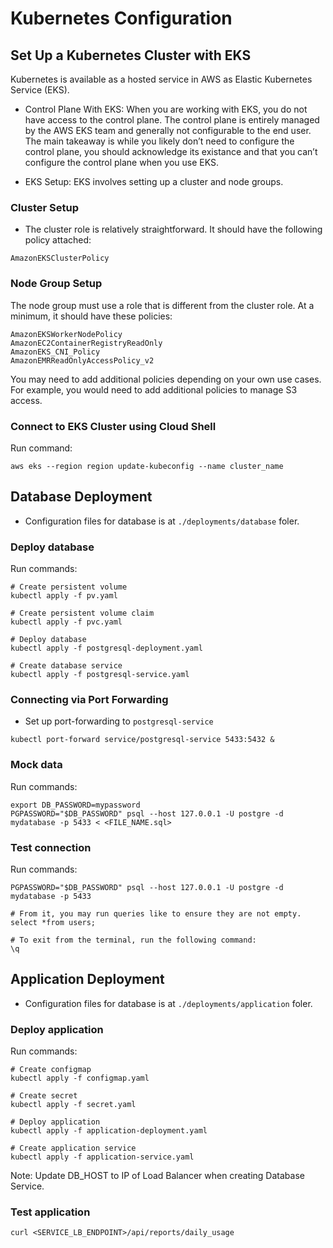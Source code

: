 # Kubernetes Configuration

## Set Up a Kubernetes Cluster with EKS
Kubernetes is available as a hosted service in AWS as Elastic Kubernetes Service (EKS).

- Control Plane With EKS: When you are working with EKS, you do not have access to the control plane. The control plane is entirely managed by the AWS EKS team and generally not configurable to the end user. The main takeaway is while you likely don’t need to configure the control plane, you should acknowledge its existance and that you can’t configure the control plane when you use EKS.

- EKS Setup: EKS involves setting up a cluster and node groups.

### Cluster Setup

- The cluster role is relatively straightforward. It should have the following policy attached:

```
AmazonEKSClusterPolicy
```

### Node Group Setup

The node group must use a role that is different from the cluster role. At a minimum, it should have these policies:

```
AmazonEKSWorkerNodePolicy
AmazonEC2ContainerRegistryReadOnly
AmazonEKS_CNI_Policy
AmazonEMRReadOnlyAccessPolicy_v2
```

You may need to add additional policies depending on your own use cases. For example, you would need to add additional policies to manage S3 access.

### Connect to EKS Cluster using Cloud Shell

Run command:

```
aws eks --region region update-kubeconfig --name cluster_name
```

## Database Deployment

- Configuration files for database is at `./deployments/database` foler.

### Deploy database

Run commands:

```
# Create persistent volume
kubectl apply -f pv.yaml 

# Create persistent volume claim
kubectl apply -f pvc.yaml

# Deploy database
kubectl apply -f postgresql-deployment.yaml

# Create database service
kubectl apply -f postgresql-service.yaml
```

### Connecting via Port Forwarding

- Set up port-forwarding to `postgresql-service`

```
kubectl port-forward service/postgresql-service 5433:5432 &
```

### Mock data

Run commands:

```
export DB_PASSWORD=mypassword
PGPASSWORD="$DB_PASSWORD" psql --host 127.0.0.1 -U postgre -d mydatabase -p 5433 < <FILE_NAME.sql>
```

### Test connection

Run commands:

```
PGPASSWORD="$DB_PASSWORD" psql --host 127.0.0.1 -U postgre -d mydatabase -p 5433

# From it, you may run queries like to ensure they are not empty.
select *from users;

# To exit from the terminal, run the following command:
\q
```

## Application Deployment

- Configuration files for database is at `./deployments/application` foler.

### Deploy application

Run commands:

```
# Create configmap
kubectl apply -f configmap.yaml 

# Create secret
kubectl apply -f secret.yaml

# Deploy application
kubectl apply -f application-deployment.yaml

# Create application service
kubectl apply -f application-service.yaml
```

Note: Update DB_HOST to IP of Load Balancer when creating Database Service.

### Test application

```
curl <SERVICE_LB_ENDPOINT>/api/reports/daily_usage
```

